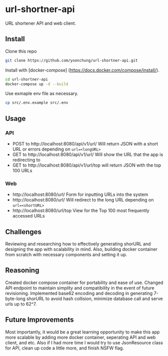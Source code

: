 # url-shortner-api
URL shortener API and web client.

## Install
Clone this repo
``` bash
git clone https://github.com/yoonchung/url-shortner-api.git
```

Install with [docker-compose] (https://docs.docker.com/compose/install/).
``` bash
cd url-shortner-api
docker-compose up -d --build
```

Use exmaple env file as necessary.
``` bash
cp src/.env.example src/.env
```

## Usage
### API
- POST to http://localhost:8080/api/v1/url/
Will return JSON with a short URL or errors depending on `url=<longURL>`
- GET to http://localhost:8080/api/v1/url/<shortURL>
Will show the URL that the app is redirecting to
- GET to http://localhost:8080/api/v1/url/top
will return JSON with the top 100 URLs

### Web
- http://localhost:8080/url/
Form for inputting URLs into the system
- http://localhost:8080/url/<shortURL>
Will redirect to the long URL depending on `url=<shortURL>`
- http://localhost:8080/url/top
View for the Top 100 most frequently accessed URLs

## Challenges
Reviewing and researching how to effectively generating shorURL and designing the app with scalability in mind.
Also, building docker container from scratch with necessary components and setting it up.

## Reasoning
Created docker compose container for portability and ease of use.
Changed API endpoint to maintain simplity and compatibility in the event of future revisioning.
Implemented base62 encoding and decoding in generating 7-byte-long shorURL to avoid hash collision, minimize database call and serve urls up to 62^7.

## Future Improvements
Most importantly, it would be a great learning opportunity to make this app more scalable by adding more docker container, seperating API and web client, and etc.
Also if I had more time I would try to use JsonResource class for API, clean up code a little more, and finish NSFW flag.

